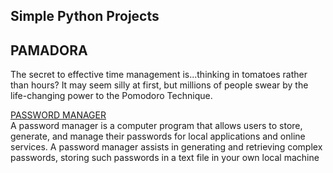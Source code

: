 ## Simple Python Projects


## PAMADORA

The secret to effective time management is...thinking in tomatoes rather than hours? It may seem silly at first, but millions of people swear by the life-changing power to the Pomodoro Technique.


<a href="/Password_Manager">PASSWORD MANAGER</a></br>
A password manager is a computer program that allows users to store, generate, and manage their passwords for local applications and online services. A password manager assists in generating and retrieving complex passwords, storing such passwords in a text file in your own local machine
